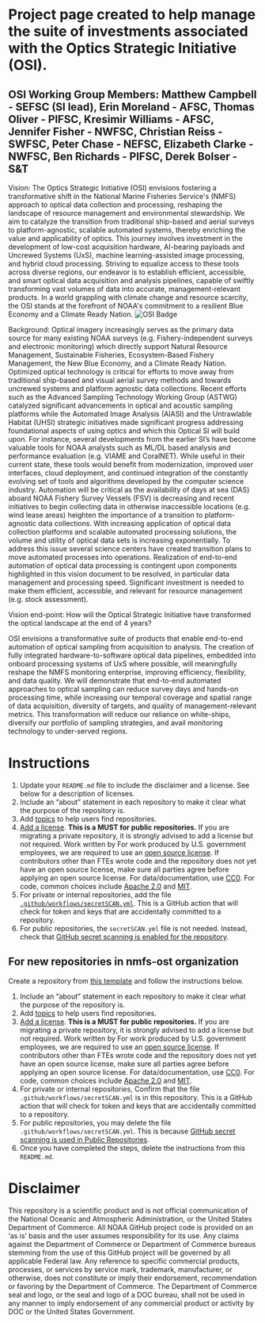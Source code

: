 # Project page created to help manage the suite of investments associated with the Optics Strategic Initiative (OSI).

## OSI Working Group Members:  Matthew Campbell - SEFSC (SI lead), Erin Moreland - AFSC,  Thomas Oliver - PIFSC, Kresimir Williams - AFSC, Jennifer Fisher - NWFSC, Christian Reiss - SWFSC, Peter Chase - NEFSC, Elizabeth Clarke - NWFSC, Ben Richards - PIFSC, Derek Bolser - S&T

Vision: The Optics Strategic Initiative (OSI) envisions fostering a transformative shift in the National Marine Fisheries Service's (NMFS) approach to optical data collection and processing, reshaping the landscape of resource management and environmental stewardship. We aim to catalyze the transition from traditional ship-based and aerial surveys to platform-agnostic, scalable automated systems, thereby enriching the value and applicability of optics. This journey involves investment in the development of low-cost acquisition hardware, AI-bearing payloads and Uncrewed Systems (UxS), machine learning-assisted image processing, and hybrid cloud processing. Striving to equalize access to these tools across diverse regions, our endeavor is to establish efficient, accessible, and smart optical data acquisition and analysis pipelines, capable of swiftly transforming vast volumes of data into accurate, management-relevant products. In a world grappling with climate change and resource scarcity, the OSI stands at the forefront of NOAA's commitment to a resilient Blue Economy and a Climate Ready Nation.  ![OSI Badge](https://github.com/user-attachments/assets/ca2a5e26-1b7e-45e7-a8ab-efae701b8cce)

Background: Optical imagery increasingly serves as the primary data source for many existing NOAA surveys (e.g. Fishery-independent surveys and electronic monitoring) which directly support Natural Resource Management, Sustainable Fisheries, Ecosystem-Based Fishery Management, the New Blue Economy, and a Climate Ready Nation.  Optimized optical technology is critical for efforts to move away from traditional ship-based and visual aerial survey methods and towards uncrewed systems and platform agnostic data collections.  Recent efforts such as the Advanced Sampling Technology Working Group (ASTWG) catalyzed significant advancements in optical and acoustic sampling platforms while the Automated Image Analysis (AIASI) and the Untrawlable Habitat (UHSI) strategic initiatives made significant progress addressing foundational aspects of using optics and which this Optical SI will build upon.  For instance, several developments from the earlier SI’s have become valuable tools for NOAA analysts such as ML/DL based analysis and performance evaluation (e.g. VIAME and CoralNET).  While useful in their current state, these tools would benefit from modernization, improved user interfaces, cloud deployment, and continued integration of the constantly evolving set of tools and algorithms developed by the computer science industry.  Automation will be critical as the availability of days at sea (DAS) aboard NOAA Fishery Survey Vessels (FSV) is decreasing and recent initiatives to begin collecting data in otherwise inaccessible locations (e.g. wind lease areas) heighten the importance of a transition to platform-agnostic data collections.  With increasing application of optical data collection platforms and scalable automated processing solutions, the volume and utility of optical data sets is increasing exponentially.  To address this issue several science centers have created transition plans to move automated processes into operations.  Realization of end-to-end automation of optical data processing is contingent upon components highlighted in this vision document to be resolved, in particular data management and processing speed.  Significant investment is needed to make them efficient, accessible, and relevant for resource management (e.g. stock assessment).

Vision end-point: How will the Optical Strategic Initiative have transformed the optical landscape at the end of 4 years?

OSI envisions a transformative suite of products that enable end-to-end automation of optical sampling from acquisition to analysis. The creation of fully integrated hardware-to-software optical data pipelines, embedded into onboard processing systems of UxS where possible, will meaningfully reshape the NMFS monitoring enterprise, improving efficiency, flexibility, and data quality. We will  demonstrate that end-to-end automated approaches to optical sampling can reduce survey days and hands-on processing time, while increasing our temporal coverage and spatial range of data acquisition, diversity of targets, and quality of management-relevant metrics. This transformation will reduce our reliance on white-ships, diversify our portfolio of sampling strategies, and avail monitoring technology to under-served regions.


# Instructions
1) Update your `README.md` file to include the disclaimer and a license. See below for a description of licenses.
2) Include an “about” statement in each repository to make it clear what the purpose of the repository is.
3) Add [topics](https://docs.github.com/en/enterprise-cloud@latest/repositories/managing-your-repositorys-settings-and-features/customizing-your-repository/classifying-your-repository-with-topics) to help users find repositories.
4) [Add a license](https://docs.github.com/en/enterprise-cloud@latest/communities/setting-up-your-project-for-healthy-contributions/adding-a-license-to-a-repository). **This is a MUST for public repositories.** If you are migrating a private repository, it is strongly advised to add a license but not required. Work written by For work  produced by U.S. government employees, we are required to use an [open source license](https://opensource.org/license). If contributors other than FTEs wrote code and the repository does not yet have an open source license, make sure all parties agree before applying an open source license. For data/documentation, use [CC0](https://creativecommons.org/public-domain/cc0/). For code, common choices include [Apache 2.0](https://opensource.org/license/apache-2-0) and [MIT](https://opensource.org/license/mit).
5) For private or internal repositories, add the file [`.github/workflows/secretSCAN.yml`](https://github.com/nmfs-ost/ost-template/blob/main/.github/workflows/secretScan.yml). This is a GitHub action that will check for token and keys that are accidentally committed to a repository.
6) For public repositories, the `secretSCAN.yml` file is not needed. Instead, check that [GitHub secret scanning is enabled for the repository](https://docs.github.com/en/enterprise-cloud@latest/code-security/secret-scanning/configuring-secret-scanning-for-your-repositories#enabling-secret-scanning-alerts-for-users).

## For new repositories in nmfs-ost organization

Create a repository from [this template](https://docs.github.com/en/enterprise-cloud@latest/repositories/creating-and-managing-repositories/creating-a-repository-from-a-template#creating-a-repository-from-a-template) and follow the instructions below.

1) Include an “about” statement in each repository to make it clear what the purpose of the repository is.
2) Add [topics](https://docs.github.com/en/enterprise-cloud@latest/repositories/managing-your-repositorys-settings-and-features/customizing-your-repository/classifying-your-repository-with-topics) to help users find repositories.
3) [Add a license](https://docs.github.com/en/enterprise-cloud@latest/communities/setting-up-your-project-for-healthy-contributions/adding-a-license-to-a-repository). **This is a MUST for public repositories.** If you are migrating a private repository, it is strongly advised to add a license but not required. Work written by For work  produced by U.S. government employees, we are required to use an [open source license](https://opensource.org/license). If contributors other than FTEs wrote code and the repository does not yet have an open source license, make sure all parties agree before applying an open source license. For data/documentation, use [CC0](https://creativecommons.org/public-domain/cc0/). For code, common choices include [Apache 2.0](https://opensource.org/license/apache-2-0) and [MIT](https://opensource.org/license/mit).
4) For private or internal repositories, Confirm that the file `.github/workflows/secretSCAN.yml` is in this repository. This is a GitHub action that will check for token and keys that are accidentally committed to a repository.
5) For public repositories, you may delete the file `.github/workflows/secretSCAN.yml`. This is because [GitHub secret scanning is used in Public Repositories](https://docs.github.com/en/enterprise-cloud@latest/code-security/secret-scanning/configuring-secret-scanning-for-your-repositories#enabling-secret-scanning-alerts-for-users).
6) Once you have completed the steps, delete the instructions from this `README.md`.

# Disclaimer
This repository is a scientific product and is not official communication of the National Oceanic and Atmospheric Administration, or the United States Department of Commerce. All NOAA GitHub project code is provided on an ‘as is’ basis and the user assumes responsibility for its use. Any claims against the Department of Commerce or Department of Commerce bureaus stemming from the use of this GitHub project will be governed by all applicable Federal law. Any reference to specific commercial products, processes, or services by service mark, trademark, manufacturer, or otherwise, does not constitute or imply their endorsement, recommendation or favoring by the Department of Commerce. The Department of Commerce seal and logo, or the seal and logo of a DOC bureau, shall not be used in any manner to imply endorsement of any commercial product or activity by DOC or the United States Government.
